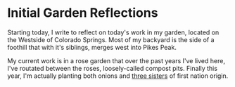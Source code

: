 # Initial Garden Reflections
Starting today, I write to reflect on today's work in my garden, 
located on the Westside of Colorado Springs. Most of my backyard is
the side of a foothill that with it's siblings, merges west into 
Pikes Peak. 

My current work is in a rose garden that over the past years I've lived
here, I've routated between the roses, loosely-called compost pits. 
Finally this year, I'm actually planting both onions and 
[three sisters](https://en.wikipedia.org/wiki/Three_Sisters_(agriculture))
of first nation origin. 
